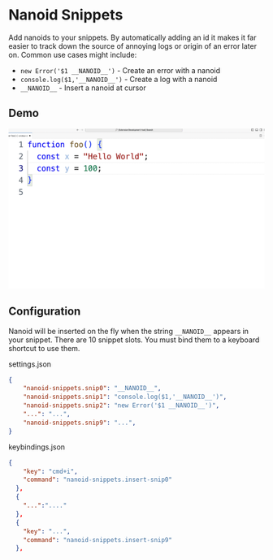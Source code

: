 # Nanoid Snippets

Add nanoids to your snippets. By automatically adding an id it makes it far easier to track down the source of annoying logs or origin of an error later on. Common use cases might include:

* `new Error('$1 __NANOID__')` - Create an error with a nanoid
* `console.log($1,'__NANOID__')` - Create a log with a nanoid
* `__NANOID__` - Insert a nanoid at cursor

## Demo

<img src="images/example.gif" width="600"/>

## Configuration

Nanoid will be inserted on the fly when the string `__NANOID__` appears in your snippet. There are 10 snippet slots. You must bind them to a keyboard shortcut to use them.

settings.json
```json
{
    "nanoid-snippets.snip0": "__NANOID__",
    "nanoid-snippets.snip1": "console.log($1,'__NANOID__')",
    "nanoid-snippets.snip2": "new Error('$1 __NANOID__')",
    "...": "...",
    "nanoid-snippets.snip9": "...",
}
```

keybindings.json
```json
{
    "key": "cmd+i",
    "command": "nanoid-snippets.insert-snip0"
  },
  {
    "...":"...."
  },
  {
    "key": "...",
    "command": "nanoid-snippets.insert-snip9"
  },
```

